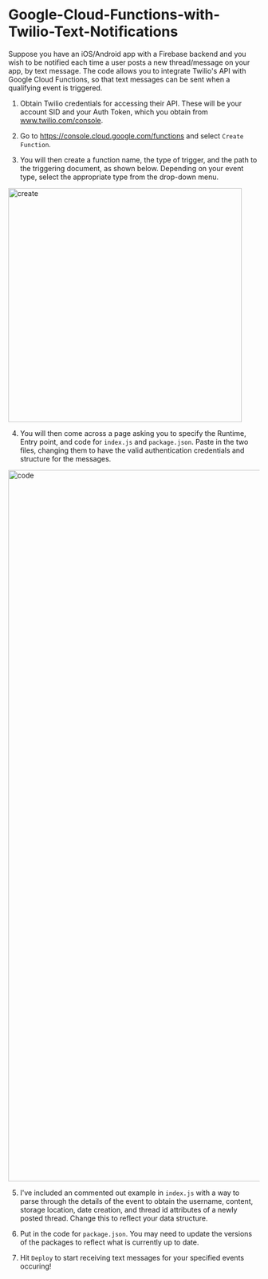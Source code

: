 # Google-Cloud-Functions-with-Twilio-Text-Notifications

Suppose you have an iOS/Android app with a Firebase backend and you wish to be notified each time a user posts a new thread/message on your app, by text message. The code allows you to integrate Twilio's API with Google Cloud Functions, so that text messages can be sent when a qualifying event is triggered.

1) Obtain Twilio credentials for accessing their API. These will be your account SID and your Auth Token, which you obtain from www.twilio.com/console.

2) Go to https://console.cloud.google.com/functions and select `Create Function`.

3) You will then create a function name, the type of trigger, and the path to the triggering document, as shown below. Depending on your event type, select the appropriate type from the drop-down menu.

<img width="468" alt="create" src="https://user-images.githubusercontent.com/31450556/112792433-4cfa0280-9018-11eb-9edf-dd9c6fb92054.png">

4) You will then come across a page asking you to specify the Runtime, Entry point, and code for `index.js` and `package.json`. Paste in the two files, changing them to have the valid authentication credentials and structure for the messages. 

<img width="1423" alt="code" src="https://user-images.githubusercontent.com/31450556/112792916-330cef80-9019-11eb-94aa-22ea0c78b807.png">

5) I've included an commented out example in `index.js` with a way to parse through the details of the event to obtain the username, content, storage location, date creation, and thread id attributes of a newly posted thread. Change this to reflect your data structure.

6) Put in the code for `package.json`. You may need to update the versions of the packages to reflect what is currently up to date.

7) Hit `Deploy` to start receiving text messages for your specified events occuring!
